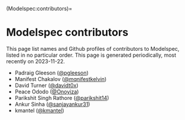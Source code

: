 (Modelspec:contributors)=

# Modelspec contributors

This page list names and Github profiles of contributors to Modelspec, listed in no particular order.
This page is generated periodically, most recently on 2023-11-22.

- Padraig Gleeson ([@pgleeson](https://github.com/pgleeson))
- Manifest Chakalov  ([@mqnifestkelvin](https://github.com/mqnifestkelvin))
- David Turner ([@davidt0x](https://github.com/davidt0x))
- Peace Ododo ([@Onoyiza](https://github.com/Onoyiza))
- Parikshit Singh Rathore ([@parikshit14](https://github.com/parikshit14))
- Ankur Sinha ([@sanjayankur31](https://github.com/sanjayankur31))
- kmantel ([@kmantel](https://github.com/kmantel))
